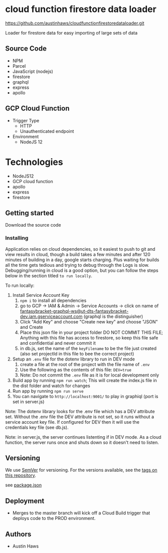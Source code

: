 # cloud function firestore data loader
https://github.com/austinhaws/cloudfunctionfirestoredataloader.git

Loader for firestore data for easy importing of large sets of data

## Source Code
- NPM
- Parcel
- JavaScript (nodejs)
- firestore
- graphql
- express
- apollo

## GCP Cloud Function
- Trigger Type
    - HTTP
    - Unauthenticated endpoint
- Environment
    - NodeJS 12

# Technologies
- NodeJS12
- GCP cloud function
- apollo
- express
- firestore

## Getting started
Download the source code

### Installing
Application relies on cloud dependencies, so it easiest to push to git and view results in cloud, though a build takes a few minutes and after 120 minutes of building in a day, google starts charging. Plus waiting for builds all the time gets tedious and trying to debug through the Logs is slow. Debugging/running in cloud is a good option, but you can follow the steps below in the section titled `to run locally`.

To run locally:
1. Install Service Account Key
    1. `npm i` to install all dependencies
    1. go to GCP -> IAM & Admin -> Service Accounts -> click on name of fantasybracket-graphql-ws@ut-dts-fantasybracket-dev.iam.gserviceaccount.com  (graphql is the distinguisher)
    1. Click "Add Key" and choose "Create new key" and choose "JSON" and Create
    1. Place this json file in your project folder DO NOT COMMIT THIS FILE; Anything with this file has access to firestore, so keep this file safe and confidential and never commit it
    1. in db.js, set the name of the `keyFilename` to be the file just created (also set projectId in this file to bee the correct project)
1. Setup an `.env` file for the dotenv library to run in DEV mode
    1. create a file at the root of the project with the file name of `.env`
    1. Use the following as the contents of this file: `DEV=true`
    1. Note: Do not commit the `.env` file as it is for local development only
1. Build app by running `npm run watch`; This will create the index.js file in the dist folder and watch for changes
1. Run app by running `npm run serve`
1. You can navigate to `http://localhost:9001/` to play in graphiql (port is set in server.js)

Note: The dotenv library looks for the .env file which has a DEV attribute set. Without the .env file the DEV attribute is not set, so it runs without a service account key file. If configured for DEV then it will use the credentials key file (see db.js).

Note: in server.js, the server continues listenting if in DEV mode. As a cloud function, the server runs once and shuts down so it doesn't need to listen.

## Versioning
We use [SemVer](http://semver.org/) for versioning.
For the versions available, see the [tags on this repository](https://git.dts.utah.gov/sixthfloor-east/goed-covid-masks/covid-masks-ws/-/tags).

see [package.json](https://git.dts.utah.gov/sixthfloor-east/goed-covid-masks/covid-masks-ws/-/blob/dev/package.json)

## Deployment
- Merges to the master branch will kick off a Cloud Build trigger that deploys code to the PROD environment.

## Authors
* Austin Haws
